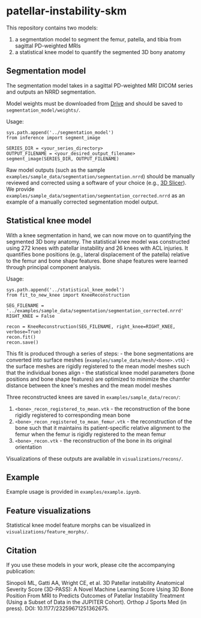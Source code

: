 # patellar-instability-skm
This repository contains two models:
1. a segmentation model to segment the femur, patella, and tibia from sagittal PD-weighted MRIs
2. a statistical knee model to quantify the segmented 3D bony anatomy

## Segmentation model
The segmentation model takes in a sagittal PD-weighted MRI DICOM series and outputs an NRRD segmentation.

Model weights must be downloaded from [Drive](https://drive.google.com/file/d/1Edn2ZWCvjQttj8sAsG302HOmrl17ySfB/view) and should be saved to `segmentation_model/weights/`.

Usage:

    sys.path.append('../segmentation_model')
    from inference import segment_image

    SERIES_DIR = <your_series_directory>
    OUTPUT_FILENAME = <your_desired_output_filename>
    segment_image(SERIES_DIR, OUTPUT_FILENAME)

Raw model outputs (such as the sample `examples/sample_data/segmentation/segmentation.nrrd`) should be manually reviewed and corrected using a software of your choice (e.g., [3D Slicer](https://www.slicer.org/)). We provide `examples/sample_data/segmentation/segmentation_corrected.nrrd` as an example of a manually corrected segmentation model output.

## Statistical knee model
With a knee segmentation in hand, we can now move on to quantifying the segmented 3D bony anatomy. The statistical knee model was constructed using 272 knees with patellar instability and 26 knees with ACL injuries. It quantifies bone positions (e.g., lateral displacement of the patella) relative to the femur and bone shape features. Bone shape features were learned through principal component analysis.

Usage:

    sys.path.append('../statistical_knee_model')
    from fit_to_new_knee import KneeReconstruction

    SEG_FILENAME = '../examples/sample_data/segmentation/segmentation_corrected.nrrd'
    RIGHT_KNEE = False

    recon = KneeReconstruction(SEG_FILENAME, right_knee=RIGHT_KNEE, verbose=True)
    recon.fit()
    recon.save()

This fit is produced through a series of steps:
    - the bone segmentations are converted into surface meshes (`examples/sample_data/mesh/<bone>.vtk`)
    - the surface meshes are rigidly registered to the mean model meshes such that the individual bones align
    - the statistical knee model parameters (bone positions and bone shape features) are optimized to minimize the chamfer distance between the knee's meshes and the mean model meshes

Three reconstructed knees are saved in `examples/sample_data/recon/`:
1. `<bone>_recon_registered_to_mean.vtk` - the reconstruction of the bone rigidly registered to corresponding mean bone
2. `<bone>_recon_registered_to_mean_femur.vtk` - the reconstruction of the bone such that it maintains its patient-specific relative alignment to the femur when the femur is rigidly registered to the mean femur
3. `<bone>_recon.vtk` - the reconstruction of the bone in its original orientation

Visualizations of these outputs are available in `visualizations/recons/`.

## Example
Example usage is provided in `examples/example.ipynb`.

## Feature visualizations
Statistical knee model feature morphs can be visualized in `visualizations/feature_morphs/`.

## Citation
If you use these models in your work, please cite the accompanying publication:

Sinopoli ML, Gatti AA, Wright CE, et al. 3D Patellar instability Anatomical Severity Score (3D-PASS): A Novel Machine Learning Score Using 3D Bone Position From MRI to Predicts Outcomes of Patellar Instability Treatment (Using a Subset of Data in the JUPITER Cohort). Orthop J Sports Med (in press). DOI: 10.1177/23259671251362675.
